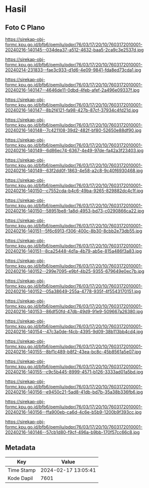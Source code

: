 # Hasil

## Foto C Plano

https://sirekap-obj-formc.kpu.go.id/bfb6/pemilu/pdpr/76/03/17/20/10/7603172010001-20240216-140145--034dea37-a512-4632-baa5-2ca9c3e2537d.jpg

https://sirekap-obj-formc.kpu.go.id/bfb6/pemilu/pdpr/76/03/17/20/10/7603172010001-20240214-231833--fae3c933-d1d6-4e09-9841-fda8ed73cda1.jpg

https://sirekap-obj-formc.kpu.go.id/bfb6/pemilu/pdpr/76/03/17/20/10/7603172010001-20240216-140147--4646de11-0dbd-4feb-afef-2a496e09337f.jpg

https://sirekap-obj-formc.kpu.go.id/bfb6/pemilu/pdpr/76/03/17/20/10/7603172010001-20240216-140147--8b2f4121-fa98-427b-87cf-37934c4fd21d.jpg

https://sirekap-obj-formc.kpu.go.id/bfb6/pemilu/pdpr/76/03/17/20/10/7603172010001-20240216-140148--7c421108-39d2-482f-bf80-52650e88df90.jpg

https://sirekap-obj-formc.kpu.go.id/bfb6/pemilu/pdpr/76/03/17/20/10/7603172010001-20240216-140149--6d86ec74-6367-4e49-97de-fa42a3f23403.jpg

https://sirekap-obj-formc.kpu.go.id/bfb6/pemilu/pdpr/76/03/17/20/10/7603172010001-20240216-140149--63f2dd0f-1863-4e58-a2c8-9c40f6930468.jpg

https://sirekap-obj-formc.kpu.go.id/bfb6/pemilu/pdpr/76/03/17/20/10/7603172010001-20240216-140150--c7552cda-b4c6-49ba-9265-829882dc4c1f.jpg

https://sirekap-obj-formc.kpu.go.id/bfb6/pemilu/pdpr/76/03/17/20/10/7603172010001-20240216-140150--58951be8-1a8d-4953-bd73-c0290866ca22.jpg

https://sirekap-obj-formc.kpu.go.id/bfb6/pemilu/pdpr/76/03/17/20/10/7603172010001-20240216-140151--5f6c6913-f306-400c-8b30-8cbb2e73db55.jpg

https://sirekap-obj-formc.kpu.go.id/bfb6/pemilu/pdpr/76/03/17/20/10/7603172010001-20240216-140151--8ca25448-4d1a-4b79-ab5e-815a486f3a83.jpg

https://sirekap-obj-formc.kpu.go.id/bfb6/pemilu/pdpr/76/03/17/20/10/7603172010001-20240216-140152--299e7095-e9bf-4b25-9355-679649e0ec7b.jpg

https://sirekap-obj-formc.kpu.go.id/bfb6/pemilu/pdpr/76/03/17/20/10/7603172010001-20240216-140152--05a38649-255a-4778-935f-4f5543170151.jpg

https://sirekap-obj-formc.kpu.go.id/bfb6/pemilu/pdpr/76/03/17/20/10/7603172010001-20240216-140153--86df50fd-47db-49d9-91e9-509667a26380.jpg

https://sirekap-obj-formc.kpu.go.id/bfb6/pemilu/pdpr/76/03/17/20/10/7603172010001-20240216-140154--47c3a0de-f4cb-4395-9d09-38b113bb4cd4.jpg

https://sirekap-obj-formc.kpu.go.id/bfb6/pemilu/pdpr/76/03/17/20/10/7603172010001-20240216-140155--8bf1c489-b8f2-43ea-bc8c-45b8561a5e07.jpg

https://sirekap-obj-formc.kpu.go.id/bfb6/pemilu/pdpr/76/03/17/20/10/7603172010001-20240216-140155--c9c5b445-8999-4571-b126-3333ad01a5bd.jpg

https://sirekap-obj-formc.kpu.go.id/bfb6/pemilu/pdpr/76/03/17/20/10/7603172010001-20240216-140156--e9450c21-5ad8-41db-bd7b-35a38b336fb6.jpg

https://sirekap-obj-formc.kpu.go.id/bfb6/pemilu/pdpr/76/03/17/20/10/7603172010001-20240216-140156--ffa900eb-ca6d-4c6e-b5b9-1200b9f393cc.jpg

https://sirekap-obj-formc.kpu.go.id/bfb6/pemilu/pdpr/76/03/17/20/10/7603172010001-20240216-140146--57cb1d80-f9cf-496a-b9bb-170f57cc66c8.jpg


## Metadata

| Key        | Value               |
| ---------- | ------------------- |
| Time Stamp | 2024-02-17 13:05:41 |
| Kode Dapil | 7601                |



